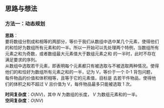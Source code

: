 ## 思路与想法
### 方法一：动态规划
**思路**：  
要将数组分割成和相等的两部分，等价于我们从数组中选中某几个元素，使得他们的和恰好为数组所有元素和的一半。所以一开始可以先处理两个特例，当数组所有元素之和为奇数，或者数组最大元素值大于数组元素之和
的一半时，此时不存在满足要求的序列。  
从数组中选取若干元素，即表明每个元素都只有被选取与不被选取两种情况。使得他们的和恰好为数组所有元素之和的一半，记为 V，等价于一个 0-1 背包问题，每件物品的价值和体积相等，且等于它的元素值，目标是
去若干件物品，使得他们的体积之和不超过 V 且价值为 V，每件物品最多只能被选取 1 次。


**时间复杂度**：*O*(*NV*)，其中 *N* 为数组的长度， *V* 为数组元素和的一半。   
**空间复杂度**：*O*(*NV*)
